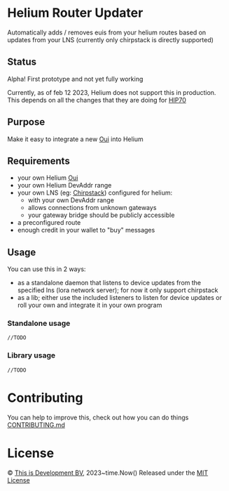 # Helium Router Updater

Automatically adds / removes euis from your helium routes based on updates from your LNS (currently only chirpstack is directly supported)

## Status

Alpha! First prototype and not yet fully working

Currently, as of feb 12 2023, Helium does not support this in production.   
This depends on all the changes that they are doing for [HIP70](https://github.com/helium/HIP/blob/main/0070-scaling-helium.md)

## Purpose

Make it easy to integrate a new [Oui](https://docs.helium.com/use-the-network/run-a-network-server/buy-an-oui/) into Helium

## Requirements

- your own Helium [Oui](https://docs.helium.com/use-the-network/run-a-network-server/buy-an-oui/) 
- your own Helium DevAddr range
- your own LNS (eg: [Chirpstack](https://www.chirpstack.io/)) configured for helium:
  - with your own DevAddr range
  - allows connections from unknown gateways
  - your gateway bridge should be publicly accessible 
- a preconfigured route 
- enough credit in your wallet to "buy" messages

## Usage

You can use this in 2 ways:
- as a standalone daemon that listens to device updates from the specified lns (lora network server); for now it only support chirpstack
- as a lib; either use the included listeners to listen for device updates or roll your own and integrate it in your own program 

### Standalone usage

```
//TODO
```

### Library usage

```
//TODO
```

# Contributing
You can help to improve this, check out how you can do things [CONTRIBUTING.md](CONTRIBUTING.md)

# License
© [This is Development BV](https://www.thisisdevelopment.nl), 2023~time.Now()
Released under the [MIT License](./LICENSE)
